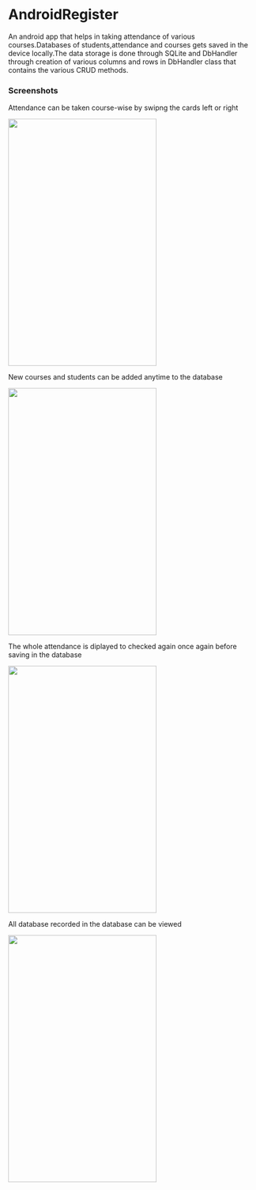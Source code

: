 # AndroidRegister
An android app that helps in taking attendance of various courses.Databases of students,attendance and courses gets saved in the device locally.The data storage is done through SQLite and DbHandler through creation of various columns and rows in DbHandler class that contains the various CRUD methods.

### Screenshots

Attendance can be taken course-wise by swipng the cards left or right

<img src="https://user-images.githubusercontent.com/26908195/37522963-809e67c0-294b-11e8-94ac-c007d066c0e7.png" width ="300" height = "500">

New courses and students can be added anytime to the database

<img src="https://user-images.githubusercontent.com/26908195/37522966-834de31a-294b-11e8-87ad-902430c87db4.png" width ="300" height = "500">

The whole attendance is diplayed to checked again once again before saving in the database

<img src="https://user-images.githubusercontent.com/26908195/37522962-809874aa-294b-11e8-8d45-9139a71307ac.png" width ="300" height = "500">

All database recorded in the database can be viewed

<img src="https://user-images.githubusercontent.com/26908195/37522940-7864f9f2-294b-11e8-8c54-68dede3627a3.png" width ="300" height = "500">

